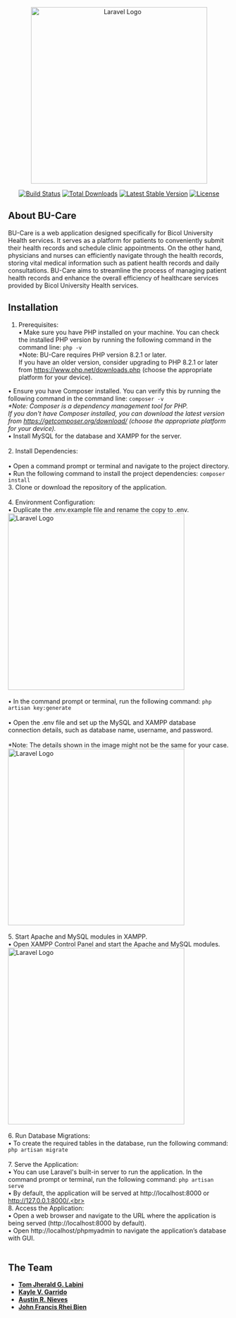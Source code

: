 <p align="center"><a href="https://laravel.com" target="_blank"><img src="https://github.com/suou09/BU-Care/blob/master/public/media/BU-Carelogo1.png?raw=true" width="400" alt="Laravel Logo"></a></p>

<p align="center">
<a href="https://github.com/laravel/framework/actions"><img src="https://github.com/laravel/framework/workflows/tests/badge.svg" alt="Build Status"></a>
<a href="https://packagist.org/packages/laravel/framework"><img src="https://img.shields.io/packagist/dt/laravel/framework" alt="Total Downloads"></a>
<a href="https://packagist.org/packages/laravel/framework"><img src="https://img.shields.io/packagist/v/laravel/framework" alt="Latest Stable Version"></a>
<a href="https://packagist.org/packages/laravel/framework"><img src="https://img.shields.io/packagist/l/laravel/framework" alt="License"></a>
</p>

## About BU-Care

BU-Care is a web application designed specifically for Bicol University Health services. It serves as a platform for patients to conveniently submit their health records and schedule clinic appointments. On the other hand, physicians and nurses can efficiently navigate through the health records, storing vital medical information such as patient health records and daily consultations. BU-Care aims to streamline the process of managing patient health records and enhance the overall efficiency of healthcare services provided by Bicol University Health services.

## Installation
1.	Prerequisites:<br>
•	Make sure you have PHP installed on your machine. You can check the installed PHP version by running the following command in the command line: ```php -v```<br>
*Note: BU-Care requires PHP version 8.2.1 or later. <br>
If you have an older version, consider upgrading to PHP 8.2.1 or later from https://www.php.net/downloads.php (choose the appropriate platform for your device).<br>

•	Ensure you have Composer installed. You can verify this by running the following command in the command line: ```composer -v```<br>
<i>*Note: Composer is a dependency management tool for PHP. <br>
If you don't have Composer installed, you can download the latest version from https://getcomposer.org/download/ (choose the appropriate platform for your device).<br>
</i>
•	Install MySQL for the database and XAMPP for the server.<br>
<br>
2.	Install Dependencies:<br><br>
•	Open a command prompt or terminal and navigate to the project directory.<br>
•	Run the following command to install the project dependencies: ```composer install```<br>
3.	Clone or download the repository of the application.<br>
<br>
4.	Environment Configuration:<br>
•	Duplicate the .env.example file and rename the copy to .env.<br>
<img src="https://i.imgur.com/FJagmzp_d.webp?maxwidth=760&fidelity=grand" width="400" alt="Laravel Logo"><br>
<br>
•	In the command prompt or terminal, run the following command: ```php artisan key:generate```<br>
<br>
•	Open the .env file and set up the MySQL and XAMPP database connection details, such as database name, username, and password.<br><br>
*Note: The details shown in the image might not be the same for your case.<br>
<img src="https://i.imgur.com/56NyjNM_d.webp?maxwidth=760&fidelity=grand" width="400" alt="Laravel Logo"><br>
<br>
5.	Start Apache and MySQL modules in XAMPP.<br>
•	Open XAMPP Control Panel and start the Apache and MySQL modules.<br>
<img src="https://i.imgur.com/hCAnMAj_d.webp?maxwidth=760&fidelity=grand" width="400" alt="Laravel Logo"><br>
<br>
6.	Run Database Migrations:<br>
•	To create the required tables in the database, run the following command: ```php artisan migrate```<br>
<br>
7.	Serve the Application:<br>
•	You can use Laravel's built-in server to run the application. In the command prompt or terminal, run the following command: ```php artisan serve```<br>
•	By default, the application will be served at http://localhost:8000 or http://127.0.0.1:8000/.<br>
<br>
8.	Access the Application:<br>
•	Open a web browser and navigate to the URL where the application is being served (http://localhost:8000 by default).<br>
•	Open http://localhost/phpmyadmin to navigate the application’s database with GUI.<br>
<br>

## The Team

- **[Tom Jherald G. Labini](https://github.com/suou09)**
- **[Kayle V. Garrido](https://github.com/kylgrrd)**
- **[Austin R. Nieves](https://github.com/austin-nieves)**
- **[John Francis Rhei Bien](https://github.com/RheiBien)**
